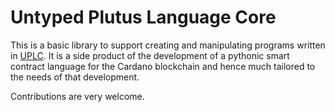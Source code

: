 Untyped Plutus Language Core
==================================================

This is a basic library to support creating and manipulating programs written in [UPLC](https://blog.hachi.one/post/an-introduction-to-plutus-core/).
It is a side product of the development of a pythonic smart contract language for the Cardano blockchain
and hence much tailored to the needs of that development.

Contributions are very welcome.